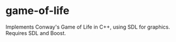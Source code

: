 # game-of-life
Implements Conway's Game of Life in C++, using SDL for graphics. Requires SDL and Boost.